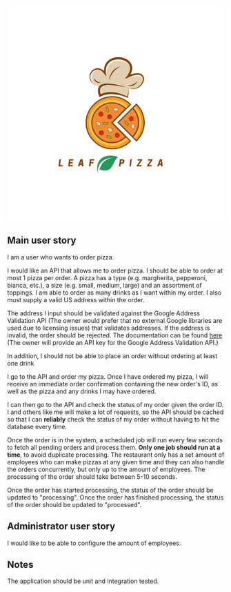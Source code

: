 ![alt](/logo.png)

## Main user story

I am a user who wants to order pizza.

I would like an API that allows me to order pizza.
I should be able to order at most 1 pizza per order.
A pizza has a type (e.g. margherita, pepperoni, bianca, etc.), a size (e.g. small, medium, large) and an assortment of toppings.
I am able to order as many drinks as I want within my order.
I also must supply a valid US address within the order.

The address I input should be validated against the Google Address Validation API (The owner would prefer that no external Google libraries are used due to licensing issues) that validates addresses. If the address is invalid, the order should be rejected. The documentation can be found [here](https://developers.google.com/maps/documentation/address-validation/requests-validate-address) (The owner will provide an API key for the Google Address Validation API.)

In addition, I should not be able to place an order without ordering at least one drink

I go to the API and order my pizza. Once I have ordered my pizza, I will receive an immediate order confirmation containing the new order's ID, as well as the pizza and any drinks I may have ordered.

I can then go to the API and check the status of my order given the order ID. I and others like me will make a lot of requests, so the API should be cached so that I can **reliably** check the status of my order without having to hit the database every time.

Once the order is in the system, a scheduled job will run every few seconds to fetch all pending orders and process them. **Only one job should run at a time**, to avoid duplicate processing. The restaurant only has a set amount of employees who can make pizzas at any given time and they can also handle the orders concurrently, but only up to the amount of employees. The processing of the order should take between 5-10 seconds.

Once the order has started processing, the status of the order should be updated to "processing". Once the order has finished processing, the status of the order should be updated to "processed".

## Administrator user story

I would like to be able to configure the amount of employees.

## Notes

The application should be unit and integration tested.
